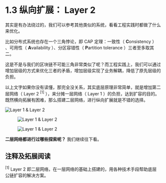 # 1.3 纵向扩展： Layer 2

其实是有办法绕过的，我们可以参考其他类似的系统，看看工程实践时都做了什么来优化。

比如分布式系统也存在一个三角悖论，即 CAP 定理：一致性（ **C**onsistency ） 、可用性（ **A**vailability ）、分区容错性（ **P**artition tolerance ）三者至多取其二。

这是不是与我们的区块链不可能三角非常类似了呢？而工程实践上，我们可以通过增加层级的方式来优化三者的矛盾，增加层级实现了业务解耦，降低了原先层级的负担。

以上文字如果你没有读懂，那完全没关系，其实底层原理非常简单，就是增加第二层网络（ Layer 2 <sup>[1]</sup> ），来分摊一层网络（ Layer 1 ）的负担，达到扩容的目的。既然横向拓展有困难，那么搭建二层网络，进行纵向扩展就是不错的选择。

 ![Layer 1 & Layer 2](/assets/1.3.1.gif)  

<figure><img src="https://bafybeib366dcotmsro6knnz5kpsac4cyu6u7f6ifa2kyfiwbygy72yeq2i.ipfs.cf-ipfs.com/" alt="Layer 1 & Layer 2"/><figcaption></figcaption></figure>

<figure><img src="https://raw.gitmirror.com/Zbirk/blog/main/pics/myfirstlayer2/1.3.1.gif" alt="Layer 1 & Layer 2"/><figcaption></figcaption></figure>

**二层网络都进行过哪些探索呢？** 我们继续往下看。

## 注释及拓展阅读

<sup>[1]</sup> Layer 2 即二层网络，在一层网络的基础上搭建的，用各种技术手段帮助底层公链扩容的解决方案。
